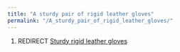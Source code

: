 ```yaml
---
title: "A sturdy pair of rigid leather gloves"
permalink: "/A_sturdy_pair_of_rigid_leather_gloves/"
---
```


1.  REDIRECT [Sturdy rigid leather
    gloves](Sturdy_rigid_leather_gloves "wikilink")